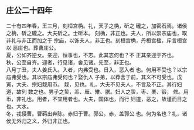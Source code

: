 ## 庄公二十四年

二十有四年春，王三月，刻桓宫桷。礼，天子之桷，斫之
礲之，加密石焉。诸侯之桷，斫之礲之。大夫斫之。士斫本。
刻桷，非正也。夫人，所以崇宗庙也，取非礼与非正而加之于
宗庙，以饰夫人，非正也。刻桓宫桷，丹桓宫楹，斥言桓宫以
恶庄也。葬曹庄公。  
夏，公如齐逆女。亲迎，恒事也，不志。此其志何也？不
正其亲迎于齐也。  
秋，公至自齐。迎者，行见诸，舍见诸。先至，非正也。  
八月丁丑，夫人姜氏入。入者，内弗受也。日入，恶入者
也。何用不受也？以宗庙弗受也。其以宗庙弗受何也？娶仇人
子弟，以荐舍于前，其义不可受也。戊寅，大夫、宗妇觌用币。
觌，见也。礼，大夫不见夫人，不言及不正。其行妇道，故列
数之也。男子之贽，羔、雁、雉、腒。妇人之贽，枣、栗、锻，
修。用币，非礼也。用者，不宜用者也。大夫，国体也，而行
妇道，恶之，故谨而日之也。大水。  
冬，戎侵曹。曹羁出奔陈。赤归于曹。郭公。赤，盖郭公
也。何为名也？礼，诸侯无外归之义，外归非正也。  

